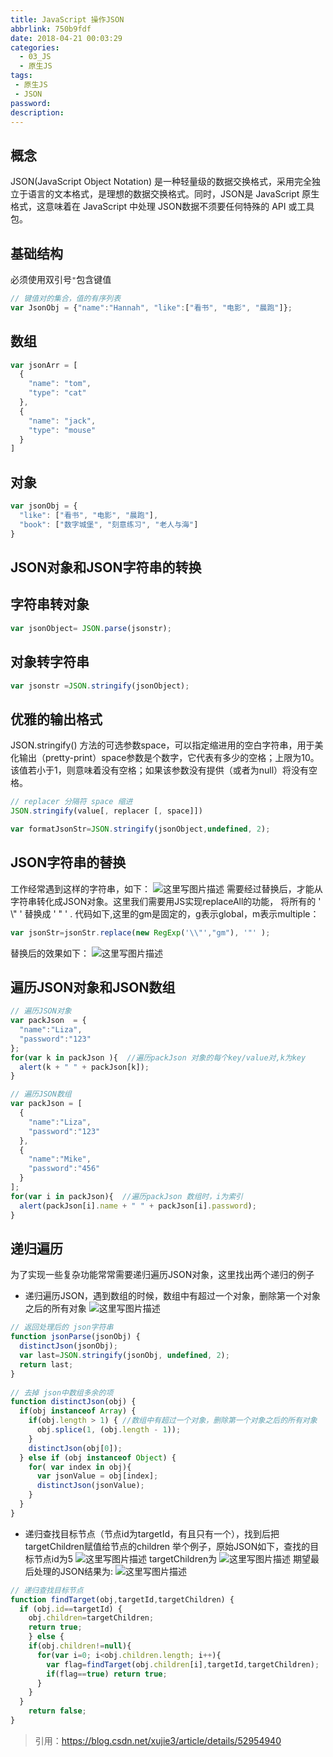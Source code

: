 ```yaml
---
title: JavaScript 操作JSON
abbrlink: 750b9fdf
date: 2018-04-21 00:03:29
categories:
  - 03_JS
  - 原生JS
tags:
 - 原生JS
 - JSON
password:
description:
---
```


## 概念
JSON(JavaScript Object Notation) 是一种轻量级的数据交换格式，采用完全独立于语言的文本格式，是理想的数据交换格式。同时，JSON是 JavaScript 原生格式，这意味着在 JavaScript 中处理 JSON数据不须要任何特殊的 API 或工具包。
## 基础结构
必须使用双引号`"`包含键值
```javascript
// 键值对的集合，值的有序列表
var JsonObj = {"name":"Hannah", "like":["看书", "电影", "晨跑"]}; 
```
## 数组
```javascript
var jsonArr = [
  {
    "name": "tom",
    "type": "cat"
  },
  {
    "name": "jack",
    "type": "mouse"
  }
]
```
## 对象
```javascript
var jsonObj = {
  "like": ["看书", "电影", "晨跑"],
  "book": ["数字城堡", "刻意练习", "老人与海"]
}
```
## JSON对象和JSON字符串的转换

## 字符串转对象
```javascript
var jsonObject= JSON.parse(jsonstr);
```
## 对象转字符串
```javascript
var jsonstr =JSON.stringify(jsonObject);
```
## 优雅的输出格式
JSON.stringify() 方法的可选参数space，可以指定缩进用的空白字符串，用于美化输出（pretty-print）space参数是个数字，它代表有多少的空格；上限为10。该值若小于1，则意味着没有空格；如果该参数没有提供（或者为null）将没有空格。
```javascript
// replacer 分隔符 space 缩进
JSON.stringify(value[, replacer [, space]])

var formatJsonStr=JSON.stringify(jsonObject,undefined, 2);
```
## JSON字符串的替换
工作经常遇到这样的字符串，如下：
![这里写图片描述](https://wildye.cn/static/images/blog/750b9fdf/01.jpg)
  需要经过替换后，才能从字符串转化成JSON对象。这里我们需要用JS实现replaceAll的功能， 将所有的 ' \\" ' 替换成  ' " ' .
代码如下,这里的gm是固定的，g表示global，m表示multiple：
```javascript
var jsonStr=jsonStr.replace(new RegExp('\\"',"gm"), '"' );
```
替换后的效果如下：
![这里写图片描述](https://wildye.cn/static/images/blog/750b9fdf/02.jpg)

## 遍历JSON对象和JSON数组
```javascript
// 遍历JSON对象
var packJson  = {
  "name":"Liza", 
  "password":"123"
};
for(var k in packJson ){  //遍历packJson 对象的每个key/value对,k为key
  alert(k + " " + packJson[k]);
}

// 遍历JSON数组
var packJson = [
  {
    "name":"Liza", 
    "password":"123"
  },
  {
    "name":"Mike", 
    "password":"456"
  }
];
for(var i in packJson){  //遍历packJson 数组时，i为索引
  alert(packJson[i].name + " " + packJson[i].password);
}
```
## 递归遍历
为了实现一些复杂功能常常需要递归遍历JSON对象，这里找出两个递归的例子

- 递归遍历JSON，遇到数组的时候，数组中有超过一个对象，删除第一个对象之后的所有对象
![这里写图片描述](https://wildye.cn/static/images/blog/750b9fdf/03.jpg)
```javascript
// 返回处理后的 json字符串 
function jsonParse(jsonObj) {  
  distinctJson(jsonObj);  
  var last=JSON.stringify(jsonObj, undefined, 2);  
  return last;  
}    
      
// 去掉 json中数组多余的项 
function distinctJson(obj) {  
  if(obj instanceof Array) {  
    if(obj.length > 1) { //数组中有超过一个对象，删除第一个对象之后的所有对象  
      obj.splice(1, (obj.length - 1));  
    }  
    distinctJson(obj[0]);  
  } else if (obj instanceof Object) {  
    for( var index in obj){  
      var jsonValue = obj[index];  
      distinctJson(jsonValue);  
    }  
  }  
} 
```
- 递归查找目标节点（节点id为targetId，有且只有一个），找到后把targetChildren赋值给节点的children
举个例子，原始JSON如下，查找的目标节点id为5
![这里写图片描述](https://wildye.cn/static/images/blog/750b9fdf/04.jpg)
targetChildren为
![这里写图片描述](https://wildye.cn/static/images/blog/750b9fdf/05.jpg)
期望最后处理的JSON结果为:
![这里写图片描述](https://wildye.cn/static/images/blog/750b9fdf/06.jpg)
```javascript
// 递归查找目标节点 
function findTarget(obj,targetId,targetChildren) {  
  if (obj.id==targetId) {  
    obj.children=targetChildren;  
    return true;  
    } else {  
    if(obj.children!=null){  
      for(var i=0; i<obj.children.length; i++){  
        var flag=findTarget(obj.children[i],targetId,targetChildren);  
        if(flag==true) return true;
      }  
    }  
  }  
    return false;  
}
```
> 引用：https://blog.csdn.net/xujie3/article/details/52954940